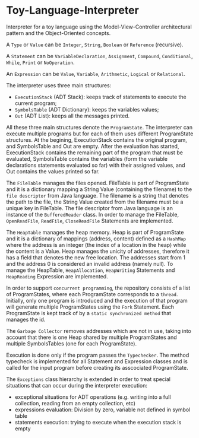 # Toy-Language-Interpreter

Interpreter for a toy language using the Model-View-Controller architectural pattern and the Object-Oriented concepts. 

A `Type` or `Value` can be `Integer`, `String`, `Boolean` or `Reference` (recursive).

A `Statement` can be `VariableDeclaration`, `Assignment`, `Compound`, `Conditional`, `While`, `Print` or `NoOperation`.

An `Expression` can be `Value`, `Variable`, `Arithmetic`, `Logical` or `Relational`.

The interpreter uses three main structures:
- `ExecutionStack` (ADT Stack): keeps track of statements to execute the current program;
- `SymbolsTable` (ADT Dictionary): keeps the variables values;
- `Out` (ADT List): keeps all the messages printed.

All these three main structures denote the `ProgramState`. The interpreter can execute multiple programs but for each of them uses different ProgramState structures. At the begining, ExecutionStack contains the original program, and SymbolsTable and Out are empty. After the evaluation has started, ExecutionStack contains the remaining part of the program that must be evaluated, SymbolsTable contains the variables (form the variable declarations statements evaluated so far) with their assigned values, and Out contains the values printed so far.

The `FileTable` manages the files opened. FileTable is part of ProgramState and it is a dictionary mapping a String Value (containing the filename) to the `file descriptor` from Java language. The filename is a string that denotes the path to the file, the String Value created from the filename must be a unique key in FileTable. The file descriptor from Java language is an instance of the `BufferedReader` class. In order to manage the FileTable, `OpenReadFile`, `ReadFile`, `CloseReadFile` Statements are implemented. 

The `HeapTable` manages the heap memory. Heap is part of ProgramState and it is a dictionary of mappings (address, content) defined as a `HashMap` where the address is an integer (the index of a location in the heap) while the content is a Value. Heap manages the unicity of addresses, therefore it has a field that denotes the new free location. The addresses start from 1 and the address 0 is considered an invalid address (namely null). To manage the HeapTable, `HeapAllocation`, `HeapWriting` Statements and `HeapReading` Expression are implemented.

In order to support `concurrent programming`, the repository consists of a list of ProgramStates, where each ProgramState corresponds to a `thread`. Initially, only one program is introduced and the execution of that program will generate multiple ProgramStates using the `Fork` Statement. Each ProgramState is kept track of by a `static synchronized method` that manages the id. 

The `Garbage Collector` removes addresses which are not in use, taking into account that there is one Heap shared by multiple ProgramStates and multiple SymbolsTables (one for each ProgramState).

Execution is done only if the program passes the `Typechecker`. The method typecheck is implemented for all Statement and Expression classes and is called for the input program before creating its asscociated ProgramState.

The `Exceptions` class hierarchy is extended in order to treat special situations that can occur during the interpreter execution:
- exceptional situations for ADT operations (e.g. writing into a full collection, reading from an empty collection, etc)
- expressions evaluation: Division by zero, variable not defined in symbol table
- statements execution: trying to execute when the execution stack is empty
